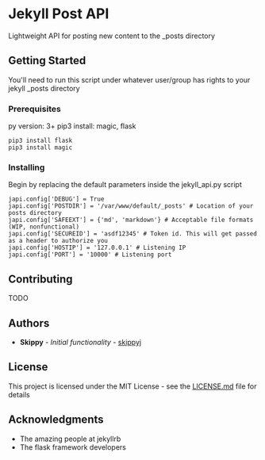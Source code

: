 # Jekyll Post API

Lightweight API for posting new content to the _posts directory

## Getting Started

You'll need to run this script under whatever user/group has rights to your jekyll _posts directory

### Prerequisites

py version: 3+
pip3 install: magic, flask

```
pip3 install flask
pip3 install magic
```

### Installing

Begin by replacing the default parameters inside the jekyll_api.py script
```
japi.config['DEBUG'] = True
japi.config['POSTDIR'] = '/var/www/default/_posts' # Location of your posts directory
japi.config['SAFEEXT'] = {'md', 'markdown'} # Acceptable file formats (WIP, nonfunctional)
japi.config['SECUREID'] = 'asdf12345' # Token id. This will get passed as a header to authorize you
japi.config['HOSTIP'] = '127.0.0.1' # Listening IP
japi.config['PORT'] = '10000' # Listening port
```

## Contributing

TODO


## Authors

* **Skippy** - *Initial functionality* - [skippyj](https://github.com/skippyj)

## License

This project is licensed under the MIT License - see the [LICENSE.md](LICENSE.md) file for details

## Acknowledgments

* The amazing people at jekyllrb
* The flask framework developers
